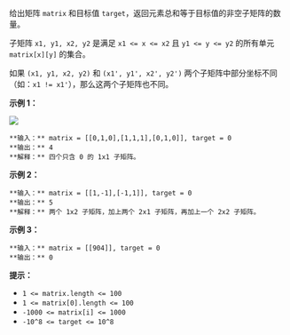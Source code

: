 给出矩阵 `matrix` 和目标值 `target`，返回元素总和等于目标值的非空子矩阵的数量。

子矩阵 `x1, y1, x2, y2` 是满足 `x1 <= x <= x2` 且 `y1 <= y <= y2` 的所有单元
`matrix[x][y]` 的集合。

如果 `(x1, y1, x2, y2)` 和 `(x1', y1', x2', y2')` 两个子矩阵中部分坐标不同（如：`x1 !=
x1'`），那么这两个子矩阵也不同。

**示例 1：**

![](https://assets.leetcode.com/uploads/2020/09/02/mate1.jpg)

    
    
    **输入：** matrix = [[0,1,0],[1,1,1],[0,1,0]], target = 0
    **输出：** 4
    **解释：** 四个只含 0 的 1x1 子矩阵。
    

**示例 2：**

    
    
    **输入：** matrix = [[1,-1],[-1,1]], target = 0
    **输出：** 5
    **解释：** 两个 1x2 子矩阵，加上两个 2x1 子矩阵，再加上一个 2x2 子矩阵。
    

**示例 3：**

    
    
    **输入：** matrix = [[904]], target = 0
    **输出：** 0
    

****提示：****

  * `1 <= matrix.length <= 100`
  * `1 <= matrix[0].length <= 100`
  * `-1000 <= matrix[i] <= 1000`
  * `-10^8 <= target <= 10^8`


